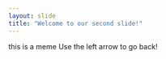 ```yaml
---
layout: slide
title: "Welcome to our second slide!"
---
```

this is a meme
Use the left arrow to go back!
